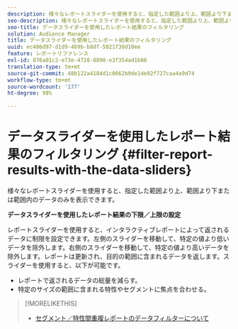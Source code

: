 ```yaml
---
description: 様々なレポートスライダーを使用すると、指定した範囲より上、範囲より下または範囲内のデータのみを表示できます。
seo-description: 様々なレポートスライダーを使用すると、指定した範囲より上、範囲より下または範囲内のデータのみを表示できます。
seo-title: データスライダーを使用したレポート結果のフィルタリング
solution: Audience Manager
title: データスライダーを使用したレポート結果のフィルタリング
uuid: ec486d97-d1d9-469b-b8df-5821f30d10ee
feature: レポートリファレンス
exl-id: 876a01c2-e73e-4728-8890-e3f354ad1b86
translation-type: tm+mt
source-git-commit: 48b122a4184d1c0662b9de14e92f727caa4a9d74
workflow-type: tm+mt
source-wordcount: '177'
ht-degree: 98%

---
```


# データスライダーを使用したレポート結果のフィルタリング {#filter-report-results-with-the-data-sliders}

様々なレポートスライダーを使用すると、指定した範囲より上、範囲より下または範囲内のデータのみを表示できます。

<!-- 

c_reach_slider.xml

 -->

**データスライダーを使用したレポート結果の下限／上限の設定**

レポートスライダーを使用すると、インタラクティブレポートによって返されるデータに制限を設定できます。左側のスライダーを移動して、特定の値より低いデータを除外します。右側のスライダーを移動して、特定の値より高いデータを除外します。レポートは更新され、目的の範囲に含まれるデータを返します。スライダーを使用すると、以下が可能です。

* レポートで返されるデータの総量を減らす。
* 特定のサイズの範囲に含まれる特性やセグメントに焦点を合わせる。

>[!MORELIKETHIS]
>
>* [セグメント／特性間重複レポートのデータフィルターについて](../../reporting/dynamic-reports/segment-trait-overlap-report.md#data-filters-s2t-report)


